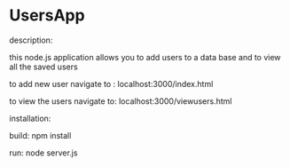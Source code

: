 # UsersApp

description:

this node.js application allows you to add users to a data base and to view all the saved users

to add new user navigate to : localhost:3000/index.html

to view the users navigate to: localhost:3000/viewusers.html



installation:

build: npm install

run: node server.js




